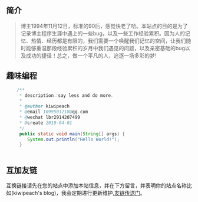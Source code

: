 
## 简介

> 博主1994年11月12日，标准的90后，感觉快老了哈。本站点的目的是为了记录博主程序生涯中遇上的一些bug，以及一些工作经验累积。因为人的记忆、热情、经历都是有限的，我们需要一个唤醒我们记忆的空间，让我们随时能够重温那段经验累积的岁月中我们遇见的问题，以及亲密基础的bug以及成功的捷径！总之，做一个平凡的人，追逐一场多彩的梦!

## 趣味编程
```java
    /**
     * description：say less and do more.
     *
     * @author kiwipeach
     * @email 1099501218@qq.com
     * @wechat lbr2914207499
     * @create 2019-04-01
     */
     public static void main(String[] args) {
        System.out.println("Hello World!");
     }
   
```

## 互加友链

 互换链接请先在您的站点中添加本站信息，并在下方留言，并表明你的站点名称比如(kiwipeach's blog)，我会定期进行更新维护,[友链传送门](http://www.kiwipeach.cn/blog/detail/100)。





